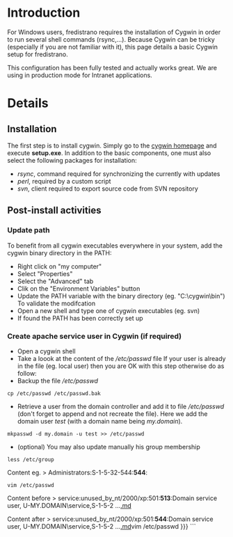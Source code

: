 # Introduction #
For Windows users, fredistrano requires the installation of Cygwin in order to run several shell commands (rsync,...). Because Cygwin can be tricky (especially if you are not familiar with it), this page details a basic Cygwin setup for fredistrano.

This configuration has been fully tested and actually works great. We are using in production mode for Intranet applications.

# Details #
## Installation ##
The first step is to install cygwin. Simply go to the [cygwin homepage](http://www.cygwin.com/) and execute **setup.exe**. In addition to the basic components, one must also select the following packages for installation:
  * _rsync_, command required for synchronizing the currently with updates
  * _perl_, required by a custom script
  * _svn_, client required to export source code from SVN repository

## Post-install activities ##
### Update path ###
To benefit from all cygwin executables everywhere in your system, add the cygwin binary directory in the PATH:
  * Right click on "my computer"
  * Select "Properties"
  * Select the "Advanced" tab
  * Clik on the "Environment Variables" button
  * Update the PATH variable with the binary directory (eg. "C:\cygwin\bin")
To validate the modifcation
  * Open a new shell and type one of cygwin executables (eg. svn)
  * If found the PATH has been correctly set up

### Create apache service user in Cygwin (if required) ###
  * Open a cygwin shell
  * Take a loook at the content of the _/etc/passwd_ file
If your user is already in the file (eg. local user) then you are OK with this step otherwise do as follow:
  * Backup the file _/etc/passwd_
```
cp /etc/passwd /etc/passwd.bak
```
  * Retrieve a user from the domain controller and add it to file _/etc/passwd_ (don't forget to append and not recreate the file). Here we add the domain user _test_ (with a domain name being _my.domain_).
```
mkpasswd -d my.domain -u test >> /etc/passwd
```
  * (optional) You may also update manually his group membership
```
less /etc/group
```
Content eg. > Administrators:S-1-5-32-544:**544**:
```
vim /etc/passwd
```
Content before > service:unused\_by\_nt/2000/xp:501:**513**:Domain service user, U-MY.DOMAIN\service,S-1-5-2 ...[.md](.md)

Content after > service:unused\_by\_nt/2000/xp:501:**544**:Domain service user, U-MY.DOMAIN\service,S-1-5-2 ...[.md](.md)vim /etc/passwd
}}}  ```